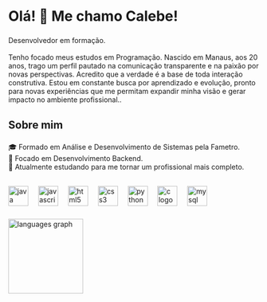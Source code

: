 <h1 align="left">Olá! 👋 Me chamo Calebe!</h1>

###

<p align="left">Desenvolvedor em formação.<br><br>Tenho focado meus estudos em Programação.
 Nascido em Manaus, aos 20 anos, trago um perfil pautado na comunicação transparente e na paixão por novas perspectivas. Acredito que a verdade é a base de toda interação construtiva. Estou em constante busca por aprendizado e evolução, pronto para novas experiências que me permitam expandir minha visão e gerar impacto no ambiente profissional..</p>

###

<h2 align="left">Sobre mim</h2>

###

<p align="left">🎓 Formado em Análise e Desenvolvimento de Sistemas pela Fametro.<br>🚀 Focado em Desenvolvimento Backend.<br>🌱 Atualmente estudando para me tornar um profissional mais completo.</p>

###

<h2 align="left"></h2>

###

<div align="left">
  <img src="https://cdn.jsdelivr.net/gh/devicons/devicon/icons/java/java-original.svg" height="40" alt="java logo"  />
  <img width="12" />
  <img src="https://cdn.jsdelivr.net/gh/devicons/devicon/icons/javascript/javascript-original.svg" height="40" alt="javascript logo"  />
  <img width="12" />
  <img src="https://cdn.jsdelivr.net/gh/devicons/devicon/icons/html5/html5-original.svg" height="40" alt="html5 logo"  />
  <img width="12" />
  <img src="https://cdn.jsdelivr.net/gh/devicons/devicon/icons/css3/css3-original.svg" height="40" alt="css3 logo"  />
  <img width="12" />
  <img src="https://cdn.jsdelivr.net/gh/devicons/devicon/icons/python/python-original.svg" height="40" alt="python logo"  />
  <img width="12" />
  <img src="https://cdn.jsdelivr.net/gh/devicons/devicon/icons/c/c-original.svg" height="40" alt="c logo"  />
  <img width="12" />
  <img src="https://cdn.jsdelivr.net/gh/devicons/devicon/icons/mysql/mysql-original.svg" height="40" alt="mysql logo"  />
  <img width="12" />
</div>

###

<div align="left">
  <img src="https://github-readme-stats.vercel.app/api/top-langs?username=calebelouger&locale=en&hide_title=false&layout=compact&card_width=320&langs_count=6&theme=tokyonight&hide_border=false&order=2" height="150" alt="languages graph"  />
</div>

###
